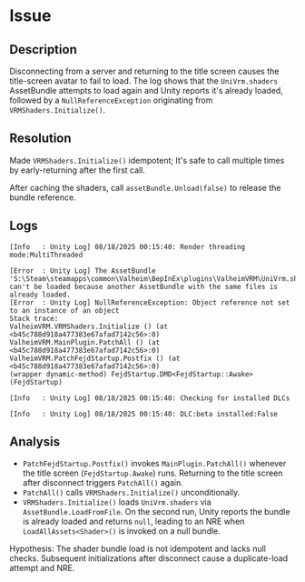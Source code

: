 # Issue

## Description

Disconnecting from a server and returning to the title screen causes the title-screen avatar to fail to load. The log shows that the `UniVrm.shaders` AssetBundle attempts to load again and Unity reports it's already loaded, followed by a `NullReferenceException` originating from `VRMShaders.Initialize()`.

## Resolution

Made `VRMShaders.Initialize()` idempotent; It's safe to call multiple times by early-returning after the first call.

After caching the shaders, call `assetBundle.Unload(false)` to release the bundle reference.

## Logs

```text
[Info   : Unity Log] 08/18/2025 00:15:40: Render threading mode:MultiThreaded

[Error  : Unity Log] The AssetBundle 'S:\Steam\steamapps\common\Valheim\BepInEx\plugins\ValheimVRM\UniVrm.shaders' can't be loaded because another AssetBundle with the same files is already loaded.
[Error  : Unity Log] NullReferenceException: Object reference not set to an instance of an object
Stack trace:
ValheimVRM.VRMShaders.Initialize () (at <b45c788d918a477383e67afad7142c56>:0)
ValheimVRM.MainPlugin.PatchAll () (at <b45c788d918a477383e67afad7142c56>:0)
ValheimVRM.PatchFejdStartup.Postfix () (at <b45c788d918a477383e67afad7142c56>:0)
(wrapper dynamic-method) FejdStartup.DMD<FejdStartup::Awake>(FejdStartup)

[Info   : Unity Log] 08/18/2025 00:15:40: Checking for installed DLCs

[Info   : Unity Log] 08/18/2025 00:15:40: DLC:beta installed:False
```

## Analysis

- `PatchFejdStartup.Postfix()` invokes `MainPlugin.PatchAll()` whenever the title screen (`FejdStartup.Awake`) runs. Returning to the title screen after disconnect triggers `PatchAll()` again.
- `PatchAll()` calls `VRMShaders.Initialize()` unconditionally.
- `VRMShaders.Initialize()` loads `UniVrm.shaders` via `AssetBundle.LoadFromFile`. On the second run, Unity reports the bundle is already loaded and returns `null`, leading to an NRE when `LoadAllAssets<Shader>()` is invoked on a null bundle.

Hypothesis: The shader bundle load is not idempotent and lacks null checks. Subsequent initializations after disconnect cause a duplicate-load attempt and NRE.
